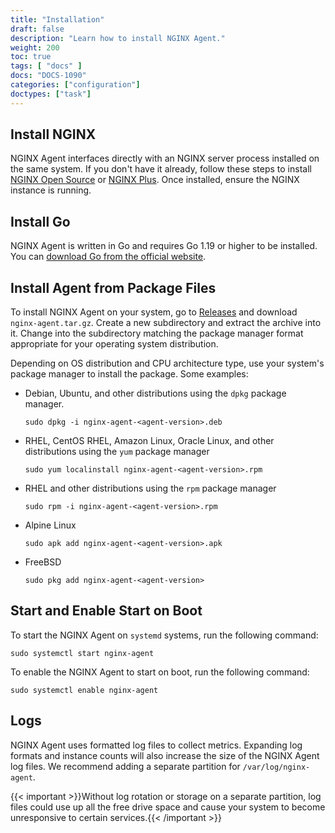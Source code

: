 ```yaml
---
title: "Installation"
draft: false
description: "Learn how to install NGINX Agent."
weight: 200
toc: true
tags: [ "docs" ]
docs: "DOCS-1090"
categories: ["configuration"]
doctypes: ["task"]
---
```


## Install NGINX

NGINX Agent interfaces directly with an NGINX server process installed on the same system. If you don't have it already, follow these steps to install [NGINX Open Source](https://www.nginx.com/resources/wiki/start/topics/tutorials/install/) or [NGINX Plus](https://docs.nginx.com/nginx/admin-guide/installing-nginx/installing-nginx-plus/). Once installed, ensure the NGINX instance is running.

## Install Go

NGINX Agent is written in Go and requires Go 1.19 or higher to be installed. You can [download Go from the official website](https://go.dev/dl/). 

## Install Agent from Package Files

To install NGINX Agent on your system, go to [Releases](https://github.com/nginx/agent/releases) and download `nginx-agent.tar.gz`. Create a new subdirectory and extract the archive into it. Change into the subdirectory matching the package manager format appropriate for your operating system distribution.

Depending on OS distribution and CPU architecture type, use your system's package manager to install the package. Some examples:

- Debian, Ubuntu, and other distributions using the `dpkg` package manager.

  ```
  sudo dpkg -i nginx-agent-<agent-version>.deb
  ```

- RHEL, CentOS RHEL, Amazon Linux, Oracle Linux, and other distributions using the `yum` package manager
  
  ```
  sudo yum localinstall nginx-agent-<agent-version>.rpm
  ```

- RHEL and other distributions using the `rpm` package manager

  ```
  sudo rpm -i nginx-agent-<agent-version>.rpm
  ```

- Alpine Linux

  ```
  sudo apk add nginx-agent-<agent-version>.apk
  ```

- FreeBSD
 
  ```
  sudo pkg add nginx-agent-<agent-version>
  ```

## Start and Enable Start on Boot

To start the NGINX Agent on `systemd` systems, run the following command:

```
sudo systemctl start nginx-agent
```

To enable the NGINX Agent to start on boot, run the following command:

```
sudo systemctl enable nginx-agent
```

## Logs 

NGINX Agent uses formatted log files to collect metrics. Expanding log formats and instance counts will also increase the size of the NGINX Agent log files. We recommend adding a separate partition for `/var/log/nginx-agent`. 

{{< important >}}Without log rotation or storage on a separate partition, log files could use up all the free drive space and cause your system to become unresponsive to certain services.{{< /important >}}
